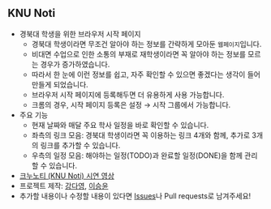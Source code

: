 ## KNU Noti

- 경북대 학생을 위한 브라우저 시작 페이지
  - 경북대 학생이라면 무조건 알아야 하는 정보를 간략하게 모아둔 `웹페이지`입니다.
  - 비대면 수업으로 인한 소통의 부재로 재학생이라면 꼭 알아야 하는 정보를 모르는 경우가 증가하였습니다.
  - 따라서 한 눈에 이런 정보를 쉽고, 자주 확인할 수 있으면 좋겠다는 생각이 들어 만들게 되었습니다.
  - 브라우저 시작 페이지에 등록해두면 더 유용하게 사용 가능합니다.
  - 크롬의 경우, 시작 페이지 등록은 설정 → 시작 그룹에서 가능합니다.
- 주요 기능
  - 현재 날짜와 매달 주요 학사 일정을 바로 확인할 수 있습니다.
  - 좌측의 링크 모음: 경북대 학생이라면 꼭 이용하는 링크 4개와 함께, 추가로 3개의 링크를 추가할 수 있습니다.
  - 우측의 일정 모음: 해야하는 일정(TODO)과 완료할 일정(DONE)을 함께 관리할 수 있습니다.
- [크누노티 (KNU Noti) 시연 영상](https://youtu.be/1ZPf13wb1OA)
- 프로젝트 제작: [강다영](https://github.com/tula3and), [이승윤](https://github.com/yiseungyun)
- 추가할 내용이나 수정할 내용이 있다면 [Issues](https://github.com/tula3and/knu-noti/issues)나 Pull requests로 남겨주세요!
